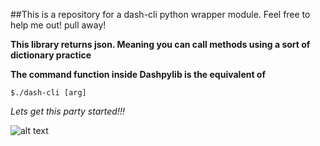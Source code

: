 ##This is a repository for a dash-cli python wrapper module. Feel free to help me out! pull away! 

**This library returns json. Meaning you can call methods using a sort of dictionary practice**

**The command function inside Dashpylib is the equivalent of**

`$./dash-cli [arg]`

*Lets get this party started!!!*

![alt text](https://media.giphy.com/media/Ybky3UN4SOtoI/giphy.gif "A dank Iuana")


